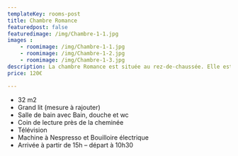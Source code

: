 ```yaml
---
templateKey: rooms-post
title: Chambre Romance
featuredpost: false
featuredimage: /img/Chambre-1-1.jpg
images :
    - roomimage: /img/Chambre-1-1.jpg
    - roomimage: /img/Chambre-1-2.jpg
    - roomimage: /img/Chambre-1-3.jpg
description: La chambre Romance est située au rez-de-chaussée. Elle est très spacieuse et lumineuse.  
price: 120€

---
```

* 32 m2
* Grand lit (mesure à rajouter)
* Salle de bain avec Bain, douche et wc
* Coin de lecture près de la cheminée
* Télévision
* Machine à Nespresso et Bouilloire électrique
* Arrivée à partir de 15h – départ à 10h30

